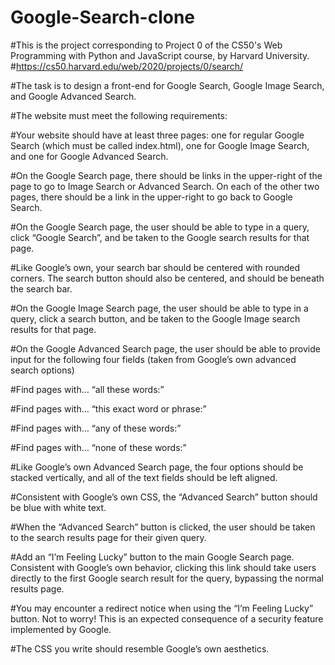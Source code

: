 # Google-Search-clone

#This is the project corresponding to Project 0 of the CS50's Web Programming with Python and JavaScript course, by Harvard University.
#https://cs50.harvard.edu/web/2020/projects/0/search/

#The task is to design a front-end for Google Search, Google Image Search, and Google Advanced Search.


#The website must meet the following requirements:

#Your website should have at least three pages: one for regular Google Search (which must be called index.html), one for Google Image Search, and one for Google Advanced Search.

#On the Google Search page, there should be links in the upper-right of the page to go to Image Search or Advanced Search. On each of the other two pages, there should be a link in the upper-right to go back to Google Search.

#On the Google Search page, the user should be able to type in a query, click “Google Search”, and be taken to the Google search results for that page.

#Like Google’s own, your search bar should be centered with rounded corners. The search button should also be centered, and should be beneath the search bar.

#On the Google Image Search page, the user should be able to type in a query, click a search button, and be taken to the Google Image search results for that page.

#On the Google Advanced Search page, the user should be able to provide input for the following four fields (taken from Google’s own advanced search options)

#Find pages with… “all these words:”

#Find pages with… “this exact word or phrase:”

#Find pages with… “any of these words:”

#Find pages with… “none of these words:”

#Like Google’s own Advanced Search page, the four options should be stacked vertically, and all of the text fields should be left aligned.

#Consistent with Google’s own CSS, the “Advanced Search” button should be blue with white text.

#When the “Advanced Search” button is clicked, the user should be taken to the search results page for their given query.

#Add an “I’m Feeling Lucky” button to the main Google Search page. Consistent with Google’s own behavior, clicking this link should take users directly to the first Google search result for the query, bypassing the normal results page.

#You may encounter a redirect notice when using the “I’m Feeling Lucky” button. Not to worry! This is an expected consequence of a security feature implemented by Google.

#The CSS you write should resemble Google’s own aesthetics.

